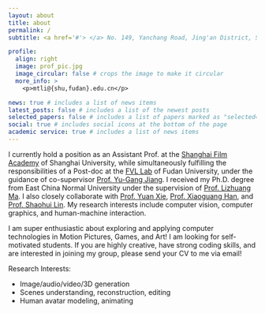 ```yaml
---
layout: about
title: about
permalink: /
subtitle: <a href='#'> </a> No. 149, Yanchang Road, Jing'an District, Shanghai, China.

profile:
  align: right
  image: prof_pic.jpg
  image_circular: false # crops the image to make it circular
  more_info: >
    <p>mtli@{shu,fudan}.edu.cn</p>  

news: true # includes a list of news items
latest_posts: false # includes a list of the newest posts
selected_papers: false # includes a list of papers marked as "selected={false}"
social: true # includes social icons at the bottom of the page
academic service: true # includes a list of news items
---
```


<!--Write your biography here. Tell the world about yourself. Link to your favorite [subreddit](http://reddit.com). You can put a picture in, too. The code is already in, just name your picture `prof_pic.jpg` and put it in the `img/` folder.-->

<!--Put your address / P.O. box / other info right below your picture. You can also disable any of these elements by editing `profile` property of the YAML header of your `_pages/about.md`. Edit `_bibliography/papers.bib` and Jekyll will render your [publications page](/al-folio/publications/) automatically.-->

<!--Link to your social media connections, too. This theme is set up to use [Font Awesome icons](https://fontawesome.com/) and [Academicons](https://jpswalsh.github.io/academicons/), like the ones below. Add your Facebook, Twitter, LinkedIn, Google Scholar, or just disable all of them.-->

<!--I am currently an Assistant Prof. of [Shanghai Film Academy](https://sfa.shu.edu.cn/) at Shanghai University. At the same time, I am a Post-doc at the [FVL Lab](https://fvl.fudan.edu.cn/) of Fudan University, working closely with co-supervisor [Prof. Yu-Gang Jiang](https://baike.baidu.com/item/%E5%A7%9C%E8%82%B2%E5%88%9A/22131913). -->

I currently hold a position as an Assistant Prof. at the [Shanghai Film Academy](https://sfa.shu.edu.cn/)  of Shanghai University, while simultaneously fulfilling the responsibilities of a Post-doc at the [FVL Lab](https://fvl.fudan.edu.cn/) of Fudan University, under the guidance of co-supervisor [Prof. Yu-Gang Jiang](https://baike.baidu.com/item/%E5%A7%9C%E8%82%B2%E5%88%9A/22131913). I received my Ph.D. degree from East China Normal University under the supervision of [Prof. Lizhuang Ma](https://baike.baidu.com/item/%E9%A9%AC%E5%88%A9%E5%BA%84?fromModule=lemma_search-box). I also closely collaborate with [Prof. Yuan Xie](https://scholar.google.com/citations?user=RN1QMPgAAAAJ&hl=zh-CN&oi=ao), [Prof. Xiaoguang Han](https://scholar.google.com/citations?user=z-rqsR4AAAAJ&hl=zh-CN&oi=ao), and [Prof. Shaohui Lin](https://scholar.google.com/citations?user=k8AMa1kAAAAJ&hl=zh-CN&oi=ao). My research interests include computer vision, computer graphics, and human-machine interaction.


I am super enthusiastic about exploring and applying computer technologies in Motion Pictures, Games, and Art! I am looking for self-motivated students. If you are highly creative, have strong coding skills, and are interested in joining my group, please send your CV to me via email!

Research Interests: 
* Image/audio/video/3D generation
* Scenes understanding, reconstruction, editing
* Human avatar modeling, animating
